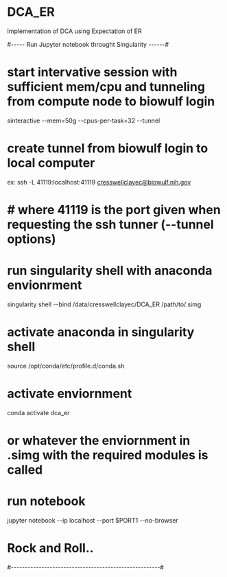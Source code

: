 # DCA_ER
Implementation of DCA using Expectation of ER

#----- Run Jupyter notebook throught Singularity ------#

# start intervative session with sufficient mem/cpu and tunneling from compute node to biowulf login
sinteractive --mem=50g --cpus-per-task=32 --tunnel

# create tunnel from biowulf login to local computer
ex: ssh  -L 41119:localhost:41119 cresswellclayec@biowulf.nih.gov
# # where 41119 is the port given when requesting the ssh tunner (--tunnel options)

# run singularity shell with anaconda envionrment
singularity shell --bind /data/cresswellclayec/DCA_ER /path/to/<erdca-container>.simg 

# activate anaconda in singularity shell
source /opt/conda/etc/profile.d/conda.sh

# activate enviornment
conda activate dca_er  
# or whatever the enviornment in <erdca-container>.simg with the required modules is called

# run notebook
jupyter notebook --ip localhost --port $PORT1 --no-browser
# Rock and Roll..
#------------------------------------------------------#


